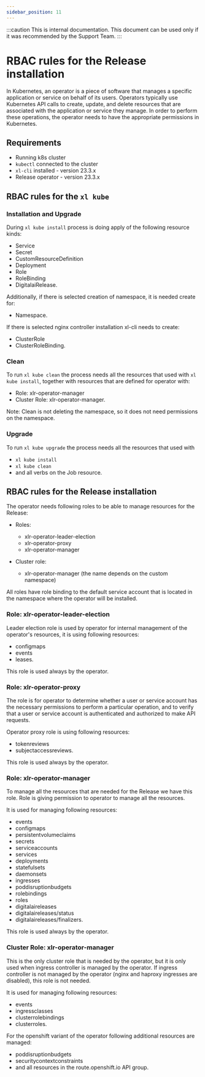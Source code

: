 ```yaml
---
sidebar_position: 11
---
```


:::caution
This is internal documentation. This document can be used only if it was recommended by the Support Team.
:::

# RBAC rules for the Release installation

In Kubernetes, an operator is a piece of software that manages a specific application or service on behalf of its users. 
Operators typically use Kubernetes API calls to create, update, and delete resources that are associated with the application or service they manage. 
In order to perform these operations, the operator needs to have the appropriate permissions in Kubernetes.

## Requirements

- Running k8s cluster
- `kubectl` connected to the cluster
- `xl-cli` installed - version 23.3.x
- Release operator - version 23.3.x

## RBAC rules for the `xl kube`

### Installation and Upgrade

During `xl kube install` process is doing apply of the following resource kinds:
- Service
- Secret
- CustomResourceDefinition
- Deployment
- Role
- RoleBinding
- DigitalaiRelease.

Additionally, if there is selected creation of namespace, it is needed create for:
- Namespace.

If there is selected nginx controller installation xl-cli needs to create:
- ClusterRole
- ClusterRoleBinding.

### Clean

To run `xl kube clean` the process needs all the resources that used with `xl kube install`, 
together with resources that are defined for operator with:
- Role: xlr-operator-manager
- Cluster Role: xlr-operator-manager.

Note: Clean is not deleting the namespace, so it does not need permissions on the namespace.

### Upgrade

To run `xl kube upgrade` the process needs all the resources that used with 
- `xl kube install`
- `xl kube clean`
- and all verbs on the Job resource.

## RBAC rules for the Release installation

The operator needs following roles to be able to manage resources for the Release:

- Roles:
  - xlr-operator-leader-election
  - xlr-operator-proxy
  - xlr-operator-manager

- Cluster role:
  - xlr-operator-manager (the name depends on the custom namespace)

All roles have role binding to the default service account that is located in the namespace where the operator will be installed.

### Role: xlr-operator-leader-election

Leader election role is used by operator for internal management of the operator's resources, it is using following resources:
- configmaps
- events
- leases.

This role is used always by the operator.

### Role: xlr-operator-proxy

The role is for operator to determine whether a user or service account has the necessary permissions to perform a particular operation,
and to verify that a user or service account is authenticated and authorized to make API requests.

Operator proxy role is using following resources:
- tokenreviews
- subjectaccessreviews.

This role is used always by the operator.


### Role: xlr-operator-manager

To manage all the resources that are needed for the Release we have this role. Role is giving permission to operator to manage all the resources.

It is used for managing following resources:
- events
- configmaps
- persistentvolumeclaims
- secrets
- serviceaccounts
- services
- deployments
- statefulsets
- daemonsets
- ingresses
- poddisruptionbudgets
- rolebindings
- roles
- digitalaireleases
- digitalaireleases/status
- digitalaireleases/finalizers.

This role is used always by the operator.

### Cluster Role: xlr-operator-manager

This is the only cluster role that is needed by the operator, but it is only used when ingress controller is managed by the operator.
If ingress controller is not managed by the operator (nginx and haproxy ingresses are disabled), this role is not needed.

It is used for managing following resources:
- events
- ingressclasses
- clusterrolebindings
- clusterroles.

For the openshift variant of the operator following additional resources are managed:
- poddisruptionbudgets
- securitycontextconstraints
- and all resources in the route.openshift.io API group.
